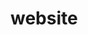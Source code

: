 # website
<!DOCTYPE html>
<html>
<head>
	<title>REGISTRATION FORM</title>
	<style >

		
		input[type=text],select,textarea{
			width: 20%;
			margin: 8px,0;
			display: inline-block;
			border:1px solid #ccc;
			border-radius: 4px;
		}
		
		div{
			border-radius: 5px;
			background-color: #ccc;
			padding: 20px;
		}

	</style>
</head>

<body style="background: rgb(60,120,75,0.3);">

<h1 style="text-align: center;">Sport Registration</h1>
<div>
<form  style="padding: 20px; margin: 10px; font-size: 17px; ">
	
<label>first Name: &nbsp</label><br>
<input type="text" name="Enter Your Name" placeholder="enter first name"><br><br>
<label>Middle Name: &nbsp</label><br>
<input type="text" name="Enter Your Name" placeholder="enter middle name" ><br><br>

<label>Last Name: &nbsp</label><br>
<input type="text" name="Enter Your Name" placeholder="enter last name" ><br><br>

<label>Collage Name:</label><br>
<input type="text" name="clg" value="Indus University"><br><br>

Branch:<select type="dropdown" name="branch"  >
	<option selected>CSE</option>
	<option value="it">IT</option>
	<option>MECH.</option>
	<option>other</option>


</select><br><br>
En-No:<br><input type="text" name="En" placeholder="enroll number">

<br><br>
<label>Email:</label><br>
<input type="text" name="email" placeholder="sheet123@gmail.com"><br><br>


<label>Mobile No:</label><br>
<input type="text" name="mnumber" placeholder="9727858926"><br><br>


Gender:<input type="checkbox" name="male">Male<input type="checkbox" name="female">Female<input type="checkbox" name="other">Other<br><br>

Address: <br><textarea name="address" placeholder="your current address enter here..." rows="2" cols="20"></textarea><br><br>

Sports Name:<select type="dropdown" name="select sport" >
 	<option selected>Cricket</option>
 	<option>hockey</option>
 	<option>Foot Ball</option>
<option>Volly Ball</option>
	<option>Chess</option>
</select><br><br>

<label>Adhar card upload:</label>
<input type="file" name="adhar" accept="image/*"><br><br>

<button type="button" onclick="alert('form is submitted:')">Submit</button>

<input type="reset" name="res">


</form>

</div>

</body>
</html>
